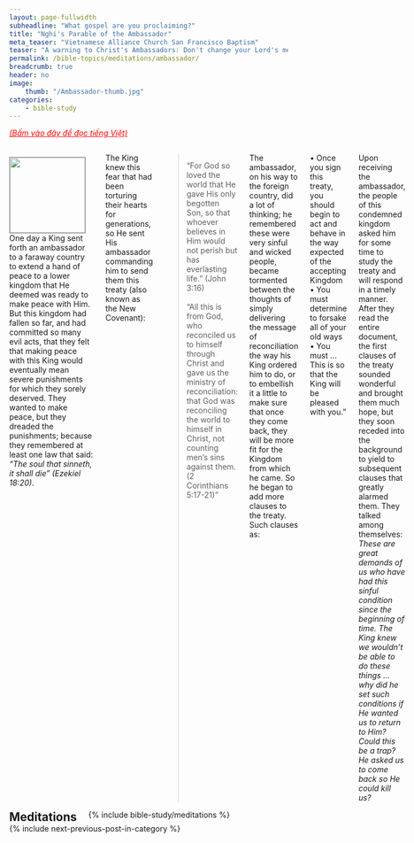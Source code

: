 ```yaml
---
layout: page-fullwidth
subheadline: "What gospel are you proclaiming?"
title: "Nghi's Parable of the Ambassador"
meta_teaser: "Vietnamese Alliance Church San Francisco Baptism"
teaser: "A warning to Christ's Ambassadors: Don't change your Lord's message of reconciliation. The ambassador in this story, like many in this present day, did just that: he changed the message. In doing so, he turned the gospel into religion."
permalink: /bible-topics/meditations/ambassador/
breadcrumb: true
header: no
image:
    thumb: "/Ambassador-thumb.jpg"
categories:
    - bible-study
---
```

<!--more-->
<p style="font-style: italic;"><a style="color: #ff0000;" href="{{ site.projectname }}/hoc-kinh-thanh/suy-gam/quan-kham-sai/">(Bấm vào đây để đọc tiếng Việt)</a></p>
<div class="row">
<div class="medium-8 columns" markdown="1">

<div>
<p>
<img alt src="{{ site.baseurl }}/images/Ambassador.jpg" style="border: 1px solid #888888; margin: 7px 15px 0px 0px; max-width: 100%; height: 136px; padding: 0px; float: left;">
One day a King sent forth an ambassador to a faraway country to extend a hand of peace to a lower kingdom that He deemed was ready to make peace with Him. But this kingdom had fallen so far, and had committed so many evil acts, that they felt that making peace with this King would eventually mean severe punishments for which they sorely deserved. They wanted to make peace, but they dreaded the punishments; because they remembered at least one law that said: <em>“The soul that sinneth, it shall die” (Ezekiel 18:20)</em>.
</p>
</div>

The King knew this fear that had been torturing their hearts for generations, so He sent His ambassador commanding him to send them this treaty (also known as the New Covenant):

> “For God so loved the world that He gave His only begotten Son, so that whoever believes in Him would not perish but has everlasting life.” (John 3:16)
<br /><br />
“All this is from God, who reconciled us to himself through Christ and gave us the ministry of reconciliation: that God was reconciling the world to himself in Christ, not counting men’s sins against them. (2  Corinthians 5:17-21)”

The ambassador, on his way to the foreign country, did a lot of thinking; he remembered these were very sinful and wicked people, became tormented between the thoughts of simply delivering the message of reconciliation the way his King ordered him to do, or to embellish it a little to make sure that once they come back, they will be more fit for the Kingdom from which he came. So he began to add more clauses to the treaty. Such clauses as:

<p class="blockquote">
&bull; Once you sign this treaty, you should begin to act and behave in the way expected of the accepting Kingdom<br />
&bull; You must determine to forsake all of your old ways<br />
&bull; You must … 
<br />
This is so that the King will be pleased with you.”
</p>

Upon receiving the ambassador, the people of this condemned kingdom asked him for some time to study the treaty and will respond in a timely manner. After they read the entire document, the first clauses of the treaty sounded wonderful and brought them much hope, but they soon receded into the background to yield to subsequent clauses that greatly alarmed them. They talked among themselves: <em>These are great demands of us who have had this sinful condition since the beginning of time. The King knew we wouldn’t be able to do these things … why did he set such conditions if He wanted us to return to Him? Could this be a trap? He asked us to come back so He could kill us?</em>

After some deliberation, they decided this was not the treaty they wanted; not that they didn’t want to come back, but because they thought this Kingdom was now out of their reach because they had fallen so far. So they sent the ambassador home empty handed.

Upon returning to his home country, the ambassador reported the sad news to the King, who was also greatly saddened due to the rejection of His treaty which He was so proud of because of the great sacrifice of His Son, and He was hoping to see tears streaming down the eyes of the returning wretched people filled with thanks for His great kindness.

After some period of poring over his treaty, He couldn’t believe that they wouldn’t accept such a generous offer; He asked the ambassador to enter His chamber and asked him to report in detail what had transpired.

To His great dismay … He found out the ambassador had altered his treaty …

The ambassador attempted to achieve a transformation of these wretched sinners by himself … and at the wrong time. He should have let the Special Counselor, the Third Person in the Trinity who alone can transform them; because flesh will give birth to flesh, only the Spirit will give life. The people of the condemned kingdom seemed to understand their wretched condition better than even the ambassador; thinking that the added clauses came from the King, they were honest enough to reject the treaty citing their inability to comply. The ambassador should have known this already, that asking them to do the things set forth in the added clauses is the same thing as asking them to be born again by going back into their mothers’ wombs (John 3:4).

God had announced a wonderful treaty to Man; and in overwhelming amount of communication in Scriptures, He showed them the height, depth, and breadth of His love, which will make fertile the ground of the hearts of believers so the Counselor can do His mighty work.

Many of us commit this terrible sin, like the ambassador, to try to take over the Counselor’s work without preparing the soil with the knowledge of God’s grace (2 Peter 3:18). The large majority of people who responded to the invitation and came to sign the treaty are not taught to arrive at a full understanding of it’s liberating power, especially when it’s tainted with “disclaiming clauses” as the ambassador did. Instead of being taught to rest in the finished work of Christ, to let the Spirit of God lead them wherever He may, they follow men with their programs and training and what not.

The only thing this ambassador should have done was to convince them of the trustworthiness of the One who sent forth the treaty, and the full pardoning power of the treaty without adding to it or taking anything away from it. If he had done it, he’d have done right as a teacher of the Word to lead people in the right path.

{% include bible-study/bible-study-footer %}
</div><!-- /.medium-8.columns -->
<div class="bible-index medium-4 columns">
<h2 style="margin: 0px">Meditations</h2>
        {% include bible-study/meditations %}
</div><!-- /.medium-4.columns -->
</div><!-- /.row -->


<div class="small-12" style="padding: 0px; border-bottom: none;">
    {% include next-previous-post-in-category %}
</div>
